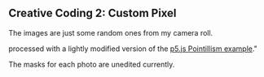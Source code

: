## Creative Coding 2: Custom Pixel

The images are just some random ones from my camera roll.

processed with a lightly modified version of the [p5.js Pointillism example](https://p5js.org/examples/image-pointillism.html)." 

The masks for each photo are unedited currently.
